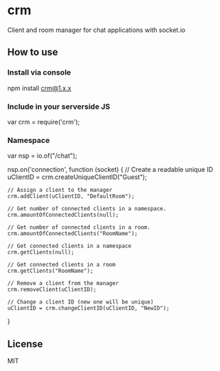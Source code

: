 
# crm

Client and room manager for chat applications with socket.io

## How to use

### Install via console
npm install crm@1.x.x

### Include in your serverside JS
var crm = require('crm');

### Namespace
var nsp = io.of("/chat");

nsp.on('connection', function (socket) {
    // Create a readable unique ID
    uClientID = crm.createUniqueClientID("Guest");

    // Assign a client to the manager
    crm.addClient(uClientID, "DefaultRoom");

    // Get number of connected clients in a namespace.
    crm.amountOfConnectedClients(null);

    // Get number of connected clients in a room.
    crm.amountOfConnectedClients("RoomName");

    // Get connected clients in a namespace
    crm.getClients(null);

    // Get connected clients in a room
    crm.getClients("RoomName");

    // Remove a client from the manager
    crm.removeClient(uClientID);

    // Change a client ID (new one will be unique)
    uClientID = crm.changeClientID(uClientID, "NewID");
}

## License

MIT
